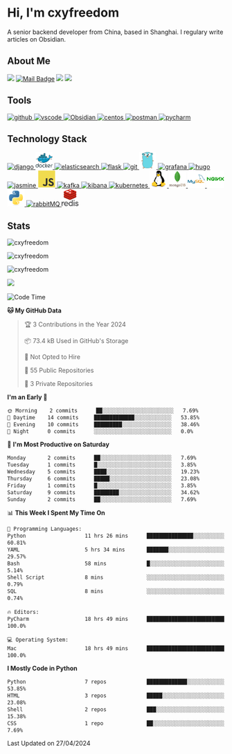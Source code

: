 # Hi, I'm cxyfreedom

A senior backend developer from China, based in Shanghai. I regulary write articles on Obsidian.

## About Me

[![](https://visitor-badge.laobi.icu/badge?page_id=cxyfreedom.cxyfreedom)](https://visitor-badge.laobi.icu/badge?page_id=cxyfreedom.cxyfreedom)
[![Mail Badge](https://img.shields.io/badge/-gmail-c14438?style=flat&logo=Gmail&logoColor=white&link=mailto:eryajf@163.com)](mailto:cxyfreedom@gmail.com)
[![](https://img.shields.io/github/stars/cxyfreedom?color=fefb7b&logo=Undertale)](https://github-readme-stats.vercel.app/api?username=cxyfreedom&hide_title=false&hide_border=true&show_icons=true&include_all_commits=true&line_height=20&bg_color=0,EC6C6C,FFD479,FFFC79,73FA79&theme=graywhite&locale=cn)
[![](https://img.shields.io/github/followers/cxyfreedom?color=27da6b&logo=Handshake)](https://github.com/cxyfreedom?tab=followers)

## Tools

<a href="https://github.com" target="_blank"> <img src="https://cdn.jsdelivr.net/gh/devicons/devicon/icons/github/github-original.svg" alt="github" width="40" height="40"/> </a> <a href="https://code.visualstudio.com/" target="_blank"> <img src="https://cdn.jsdelivr.net/gh/devicons/devicon/icons/vscode/vscode-original.svg" alt="vscode" width="40" height="40"/> </a> <a href="https://obsidian.md/" target="_blank"> <img src="https://obsidian.md/favicon.ico" alt="Obsidian" width="40" height="40"/> </a> <a href="https://www.centos.org/" target="_blank"> <img src="https://cdn.jsdelivr.net/gh/devicons/devicon/icons/centos/centos-original.svg" alt="centos" width="40" height="40"/> </a> <a href="https://postman.com" target="_blank" rel="noreferrer"> <img src="https://www.vectorlogo.zone/logos/getpostman/getpostman-icon.svg" alt="postman" width="40" height="40"/> </a> <a href="https://postman.com" target="_blank" rel="noreferrer"> <img src="https://cdn.jsdelivr.net/gh/devicons/devicon/icons/pycharm/pycharm-original.svg" alt="pycharm" width="40" height="40"/> </a>

## Technology Stack

<a href="https://www.djangoproject.com/" target="_blank" rel="noreferrer"> <img src="https://cdn.worldvectorlogo.com/logos/django.svg" alt="django" width="40" height="40"/> </a> <a href="https://www.docker.com/" target="_blank" rel="noreferrer"> <img src="https://raw.githubusercontent.com/devicons/devicon/master/icons/docker/docker-original-wordmark.svg" alt="docker" width="40" height="40"/> </a> <a href="https://www.elastic.co" target="_blank" rel="noreferrer"> <img src="https://www.vectorlogo.zone/logos/elastic/elastic-icon.svg" alt="elasticsearch" width="40" height="40"/> </a> <a href="https://flask.palletsprojects.com/" target="_blank" rel="noreferrer"> <img src="https://www.vectorlogo.zone/logos/pocoo_flask/pocoo_flask-icon.svg" alt="flask" width="40" height="40"/> </a> <a href="https://git-scm.com/" target="_blank" rel="noreferrer"> <img src="https://www.vectorlogo.zone/logos/git-scm/git-scm-icon.svg" alt="git" width="40" height="40"/> </a> <a href="https://golang.org" target="_blank" rel="noreferrer"> <img src="https://raw.githubusercontent.com/devicons/devicon/master/icons/go/go-original.svg" alt="go" width="40" height="40"/> </a> <a href="https://grafana.com" target="_blank" rel="noreferrer"> <img src="https://www.vectorlogo.zone/logos/grafana/grafana-icon.svg" alt="grafana" width="40" height="40"/> </a> <a href="https://gohugo.io/" target="_blank" rel="noreferrer"> <img src="https://api.iconify.design/logos-hugo.svg" alt="hugo" width="40" height="40"/> </a> <a href="https://jasmine.github.io/" target="_blank" rel="noreferrer"> <img src="https://www.vectorlogo.zone/logos/jasmine/jasmine-icon.svg" alt="jasmine" width="40" height="40"/> </a> <a href="https://developer.mozilla.org/en-US/docs/Web/JavaScript" target="_blank" rel="noreferrer"> <img src="https://raw.githubusercontent.com/devicons/devicon/master/icons/javascript/javascript-original.svg" alt="javascript" width="40" height="40"/> </a> <a href="https://kafka.apache.org/" target="_blank" rel="noreferrer"> <img src="https://www.vectorlogo.zone/logos/apache_kafka/apache_kafka-icon.svg" alt="kafka" width="40" height="40"/> </a> <a href="https://www.elastic.co/kibana" target="_blank" rel="noreferrer"> <img src="https://www.vectorlogo.zone/logos/elasticco_kibana/elasticco_kibana-icon.svg" alt="kibana" width="40" height="40"/> </a> <a href="https://kubernetes.io" target="_blank" rel="noreferrer"> <img src="https://www.vectorlogo.zone/logos/kubernetes/kubernetes-icon.svg" alt="kubernetes" width="40" height="40"/> </a> <a href="https://www.linux.org/" target="_blank" rel="noreferrer"> <img src="https://raw.githubusercontent.com/devicons/devicon/master/icons/linux/linux-original.svg" alt="linux" width="40" height="40"/> </a> <a href="https://www.mongodb.com/" target="_blank" rel="noreferrer"> <img src="https://raw.githubusercontent.com/devicons/devicon/master/icons/mongodb/mongodb-original-wordmark.svg" alt="mongodb" width="40" height="40"/> </a> <a href="https://www.mysql.com/" target="_blank" rel="noreferrer"> <img src="https://raw.githubusercontent.com/devicons/devicon/master/icons/mysql/mysql-original-wordmark.svg" alt="mysql" width="40" height="40"/> </a> <a href="https://www.nginx.com" target="_blank" rel="noreferrer"> <img src="https://raw.githubusercontent.com/devicons/devicon/master/icons/nginx/nginx-original.svg" alt="nginx" width="40" height="40"/> </a> <a href="https://www.python.org" target="_blank" rel="noreferrer"> <img src="https://raw.githubusercontent.com/devicons/devicon/master/icons/python/python-original.svg" alt="python" width="40" height="40"/> </a> <a href="https://www.rabbitmq.com" target="_blank" rel="noreferrer"> <img src="https://www.vectorlogo.zone/logos/rabbitmq/rabbitmq-icon.svg" alt="rabbitMQ" width="40" height="40"/> </a> <a href="https://redis.io" target="_blank" rel="noreferrer"> <img src="https://raw.githubusercontent.com/devicons/devicon/master/icons/redis/redis-original-wordmark.svg" alt="redis" width="40" height="40"/> </a> 

## Stats

<p><img src="https://github-readme-stats.vercel.app/api?username=cxyfreedom&theme=material-palenight&hide_border=false&include_all_commits=false&count_private=false" alt="cxyfreedom" /></p>
<p><img src="https://github-readme-streak-stats.herokuapp.com/?user=cxyfreedom&theme=material-palenight&hide_border=false" alt="cxyfreedom" /></p>
<p><img src="https://github-readme-stats.vercel.app/api/top-langs/?username=cxyfreedom&theme=material-palenight&hide_border=false&include_all_commits=false&count_private=false&layout=compact" alt="cxyfreedom" /></p>

![](https://github-profile-trophy.vercel.app/?username=cxyfreedom&theme=dracula&no-frame=false&no-bg=false&margin-w=4)

<!--START_SECTION:waka-->
![Code Time](http://img.shields.io/badge/Code%20Time-3%2C969%20hrs%2024%20mins-blue)

**🐱 My GitHub Data** 

> 🏆 3 Contributions in the Year 2024
 > 
> 📦 73.4 kB Used in GitHub's Storage 
 > 
> 🚫 Not Opted to Hire
 > 
> 📜 55 Public Repositories 
 > 
> 🔑 3 Private Repositories  
 > 
**I'm an Early 🐤** 

```text
🌞 Morning    2 commits      ██░░░░░░░░░░░░░░░░░░░░░░░   7.69% 
🌆 Daytime    14 commits     █████████████░░░░░░░░░░░░   53.85% 
🌃 Evening    10 commits     █████████░░░░░░░░░░░░░░░░   38.46% 
🌙 Night      0 commits      ░░░░░░░░░░░░░░░░░░░░░░░░░   0.0%

```
📅 **I'm Most Productive on Saturday** 

```text
Monday       2 commits      ██░░░░░░░░░░░░░░░░░░░░░░░   7.69% 
Tuesday      1 commits      █░░░░░░░░░░░░░░░░░░░░░░░░   3.85% 
Wednesday    5 commits      ████░░░░░░░░░░░░░░░░░░░░░   19.23% 
Thursday     6 commits      █████░░░░░░░░░░░░░░░░░░░░   23.08% 
Friday       1 commits      █░░░░░░░░░░░░░░░░░░░░░░░░   3.85% 
Saturday     9 commits      ████████░░░░░░░░░░░░░░░░░   34.62% 
Sunday       2 commits      ██░░░░░░░░░░░░░░░░░░░░░░░   7.69%

```


📊 **This Week I Spent My Time On** 

```text
💬 Programming Languages: 
Python                   11 hrs 26 mins      ███████████████░░░░░░░░░░   60.81% 
YAML                     5 hrs 34 mins       ███████░░░░░░░░░░░░░░░░░░   29.57% 
Bash                     58 mins             █░░░░░░░░░░░░░░░░░░░░░░░░   5.14% 
Shell Script             8 mins              ░░░░░░░░░░░░░░░░░░░░░░░░░   0.79% 
SQL                      8 mins              ░░░░░░░░░░░░░░░░░░░░░░░░░   0.74%

🔥 Editors: 
PyCharm                  18 hrs 49 mins      █████████████████████████   100.0%

💻 Operating System: 
Mac                      18 hrs 49 mins      █████████████████████████   100.0%

```

**I Mostly Code in Python** 

```text
Python                   7 repos             █████████████░░░░░░░░░░░░   53.85% 
HTML                     3 repos             █████░░░░░░░░░░░░░░░░░░░░   23.08% 
Shell                    2 repos             ███░░░░░░░░░░░░░░░░░░░░░░   15.38% 
CSS                      1 repo              ██░░░░░░░░░░░░░░░░░░░░░░░   7.69%

```



 Last Updated on 27/04/2024
<!--END_SECTION:waka-->

<!--
**cxyfreedom/cxyfreedom** is a ✨ _special_ ✨ repository because its `README.md` (this file) appears on your GitHub profile.

Here are some ideas to get you started:

- 🔭 I’m currently working on ...
- 🌱 I’m currently learning ...
- 👯 I’m looking to collaborate on ...
- 🤔 I’m looking for help with ...
- 💬 Ask me about ...
- 📫 How to reach me: ...
- 😄 Pronouns: ...
- ⚡ Fun fact: ...
-->
